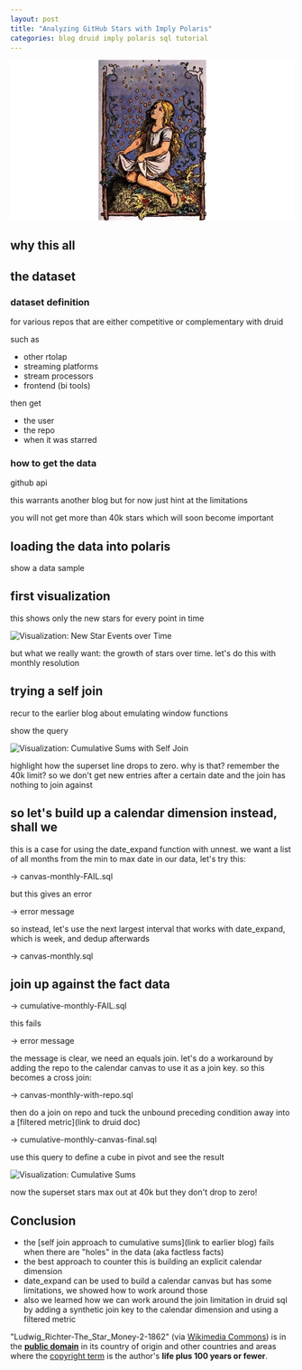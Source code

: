 ```yaml
---
layout: post
title: "Analyzing GitHub Stars with Imply Polaris"
categories: blog druid imply polaris sql tutorial
---
```


![Sterntaler drawing](/assets/2023-07-12-01-Ludwig_Richter-The_Star_Money-2-1862.jpg)

## why this all

## the dataset

### dataset definition

for various repos that are either competitive or complementary with druid

such as

- other rtolap
- streaming platforms
- stream processors
- frontend (bi tools)

then get

- the user
- the repo
- when it was starred

### how to get the data

github api

this warrants another blog but for now just hint at the limitations

you will not get more than 40k stars which will soon become important

## loading the data into polaris

show a data sample

## first visualization

this shows only the new stars for every point in time

![Visualization: New Star Events over Time]()

but what we really want: the growth of stars over time. let's do this with monthly resolution

## trying a self join

recur to the earlier blog about emulating window functions

show the query

![Visualization: Cumulative Sums with Self Join]()

highlight how the superset line drops to zero. why is that?
remember the 40k limit? so we don't get new entries after a certain date and the join has nothing to join against

## so let's build up a calendar dimension instead, shall we

this is a case for using the date_expand function with unnest. we want a list of all months from the min to max date in our data, let's try this:

 -> canvas-monthly-FAIL.sql

but this gives an error

 -> error message

so instead, let's use the next largest interval that works with date_expand, which is week, and dedup afterwards

 -> canvas-monthly.sql

## join up against the fact data

 -> cumulative-monthly-FAIL.sql

this fails

 -> error message

the message is clear, we need an equals join. let's do a workaround by adding the repo to the calendar canvas to use it as a join key. so this becomes a cross join:

 -> canvas-monthly-with-repo.sql

then do a join on repo and tuck the unbound preceding condition away into a [filtered metric](link to druid doc)

 -> cumulative-monthly-canvas-final.sql

use this query to define a cube in pivot and see the result

![Visualization: Cumulative Sums]()

now the superset stars max out at 40k but they don't drop to zero!

## Conclusion

- the [self join approach to cumulative sums](link to earlier blog) fails when there are "holes" in the data (aka factless facts)
- the best approach to counter this is building an explicit calendar dimension
- date_expand can be used to build a calendar canvas but has some limitations, we showed how to work around those
- also we learned how we can work around the join limitation in druid sql by adding a synthetic join key to the calendar dimension and using a filtered metric

"Ludwig_Richter-The_Star_Money-2-1862" (via [Wikimedia Commons](https://commons.wikimedia.org/wiki/File:Ludwig_Richter-The_Star_Money-2-1862.jpg)) is in the <b><a href="https://en.wikipedia.org/wiki/public_domain" class="extiw" title="en:public domain">public domain</a></b> in its country of origin and other countries and areas where the <a href="https://en.wikipedia.org/wiki/List_of_countries%27_copyright_lengths" class="extiw" title="w:List of countries&#39; copyright lengths">copyright term</a> is the author's <b>life plus 100 years or fewer</b>.

